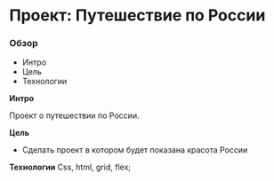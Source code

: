 # Проект: Путешествие по России

### Обзор

- Интро
- Цель
- Технологии

**Интро**

Проект о путешествии по России.

**Цель**

- Сделать проект в котором будет показана красота России

**Технологии**
Css, html, grid, flex;
